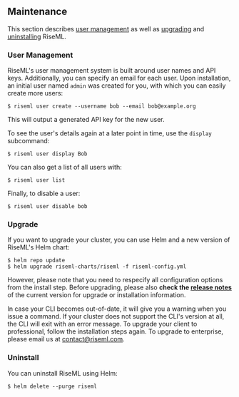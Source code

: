 ## Maintenance

This section describes [user management](/managing/README.md#user-management) as well as [upgrading](/managing/README.md#upgrade) and [uninstalling](/managing/README.md#uninstall) RiseML.


### User Management
RiseML's user management system is built around user names and API keys.
Additionally, you can specify an email for each user.
Upon installation, an initial user named `admin` was created for you, with which you can easily create more users:
```
$ riseml user create --username bob --email bob@example.org
```
This will output a generated API key for the new user.

<!--**TODO: Show how to switch between users.**-->

To see the user's details again at a later point in time, use the `display` subcommand:
```
$ riseml user display Bob
```

You can also get a list of all users with:
```
$ riseml user list
```

Finally, to disable a user:
```
$ riseml user disable bob
```

<!--
### Backup
In case you want to backup RiseML's data, you can use Kubernetes' and/or your
cloud provider's facilities to make snapshots of RiseML's persistent volumes.
This will include the internal database, the internal Git storage, and the logs gathered from the jobs.
If you're using RiseML's provided NFS server for input data or output storage, this will be included as well.
If not, it is up to you to backup your external NFS.

#### Restore

-->

### Upgrade

<!--
Your RiseML cluster will keep itself up-to-date automatically by periodically scanning RiseML's main servers for new versions.
To manually start this check and eventually upgrade, you can use the CLI:
```
riseml system upgrade
```
-->


If you want to upgrade your cluster, you can use Helm and a new version of RiseML's Helm chart:
```
$ helm repo update
$ helm upgrade riseml-charts/riseml -f riseml-config.yml
```
However, please note that you need to respecify all configuration options from the install step.
Before upgrading, please also **check the [release notes](https://github.com/riseml/riseml/blob/master/RELEASES.md)** of the current version for upgrade or installation information.

In case your CLI becomes out-of-date, it will give you a warning when you issue a command.
If your cluster does not support the CLI's version at all, the CLI will exit with an error message.
To upgrade your client to professional, follow the installation steps again. To upgrade to enterprise, please email us at [contact@riseml.com](mailto:contact@riseml.com).

### Uninstall
You can uninstall RiseML using Helm:
```
$ helm delete --purge riseml
```
